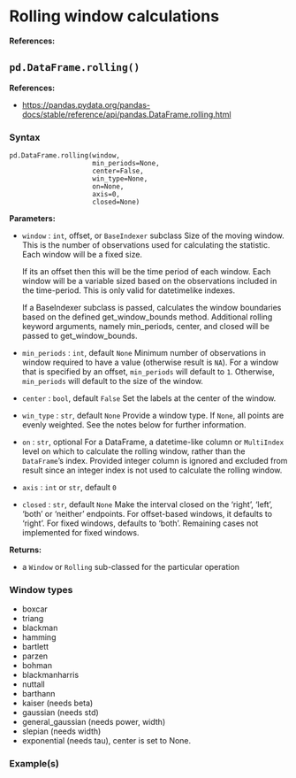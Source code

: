 # Rolling window calculations

**References:**


## `pd.DataFrame.rolling()`

**References:**
- https://pandas.pydata.org/pandas-docs/stable/reference/api/pandas.DataFrame.rolling.html


### Syntax


~~~~
pd.DataFrame.rolling(window,
                     min_periods=None,
                     center=False,
                     win_type=None,
                     on=None,
                     axis=0,
                     closed=None)
~~~~

**Parameters:**

- `window` : `int`, offset, or `BaseIndexer` subclass
	Size of the moving window. This is the number of observations used for
	calculating the statistic. Each window will be a fixed size.
	
	If its an offset then this will be the time period of each window. Each
	window will be a variable sized based on the observations included in the
	time-period. This is only valid for datetimelike indexes.
	
	If a BaseIndexer subclass is passed, calculates the window boundaries based on
	the defined get_window_bounds method. Additional rolling keyword arguments,
	namely min_periods, center, and closed will be passed to get_window_bounds.

- `min_periods` : `int`, default `None`
	Minimum number of observations in window required to have a value
	(otherwise result is `NA`).
	For a window that is specified by an offset, `min_periods` will default to `1`.
	Otherwise, `min_periods` will default to the size of the window.

- `center` : `bool`, default `False`
	Set the labels at the center of the window.

- `win_type` : `str`, default `None`
	Provide a window type. If `None`, all points are evenly weighted.
	See the notes below for further information.

- `on` : `str`, optional
	For a DataFrame, a datetime-like column or `MultiIndex` level on which to
	calculate the rolling window, rather than the `DataFrame`’s index. Provided
	integer column is ignored and excluded from result since an integer index is
	not used to calculate the rolling window.

- `axis` : `int` or `str`, default `0`

- `closed` : `str`, default `None`
	Make the interval closed on the ‘right’, ‘left’, ‘both’ or ‘neither’
	endpoints. For offset-based windows, it defaults to ‘right’. For fixed windows,
	defaults to ‘both’. Remaining cases not implemented for fixed windows.

**Returns:**
- a `Window` or `Rolling` sub-classed for the particular operation


### Window types


- boxcar
- triang
- blackman
- hamming
- bartlett
- parzen
- bohman
- blackmanharris
- nuttall
- barthann
- kaiser (needs beta)
- gaussian (needs std)
- general_gaussian (needs power, width)
- slepian (needs width)
- exponential (needs tau), center is set to None.


### Example(s)

~~~~
~~~~





